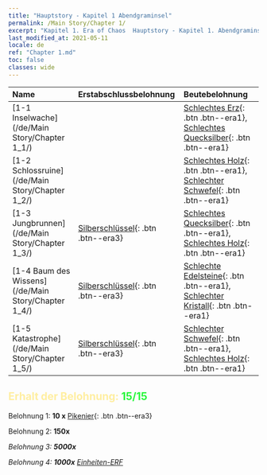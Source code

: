 ```yaml
---
title: "Hauptstory - Kapitel 1 Abendgraminsel"
permalink: /Main Story/Chapter 1/
excerpt: "Kapitel 1. Era of Chaos  Hauptstory - Kapitel 1. Abendgraminsel"
last_modified_at: 2021-05-11
locale: de
ref: "Chapter 1.md"
toc: false
classes: wide
---
```


  | Name |  Erstabschlussbelohnung | Beutebelohnung |
  |:------------|:------------|:------------| 
  | [1-1 Inselwache](/de/Main Story/Chapter 1_1/) |  | [Schlechtes Erz](/ItemsDE/mat_1/){: .btn .btn--era1}, [Schlechtes Quecksilber](/ItemsDE/mat_2/){: .btn .btn--era1} |
  | [1-2 Schlossruine](/de/Main Story/Chapter 1_2/) |  | [Schlechtes Holz](/ItemsDE/mat_1/){: .btn .btn--era1}, [Schlechter Schwefel](/ItemsDE/mat_3/){: .btn .btn--era1} |
  | [1-3 Jungbrunnen](/de/Main Story/Chapter 1_3/) | [Silberschlüssel](/ItemsDE/con_693/){: .btn .btn--era3} | [Schlechtes Quecksilber](/ItemsDE/mat_2/){: .btn .btn--era1}, [Schlechtes Holz](/ItemsDE/mat_1/){: .btn .btn--era1} |
  | [1-4 Baum des Wissens](/de/Main Story/Chapter 1_4/) | [Silberschlüssel](/ItemsDE/con_693/){: .btn .btn--era3} | [Schlechte Edelsteine](/ItemsDE/mat_4/){: .btn .btn--era1}, [Schlechter Kristall](/ItemsDE/mat_5/){: .btn .btn--era1} |
  | [1-5 Katastrophe](/de/Main Story/Chapter 1_5/) | [Silberschlüssel](/ItemsDE/con_693/){: .btn .btn--era3} | [Schlechter Schwefel](/ItemsDE/mat_3/){: .btn .btn--era1}, [Schlechtes Holz](/ItemsDE/mat_1/){: .btn .btn--era1} |


## <span style="color: #ffeea0">Erhalt der Belohnung: </span><span style="color: #27f73a">15/15</span>

 Belohnung 1: **10 x** [Pikenier](/ItemsDE/unt_190/){: .btn .btn--era3}

 Belohnung 2:  **150x** <i class="fas fa-gem"/>

 Belohnung 3:  **5000x** <i class="fas fa-coins"/>

 Belohnung 4:  **1000x** [Einheiten-ERF](/ItemsDE/con_902/)

